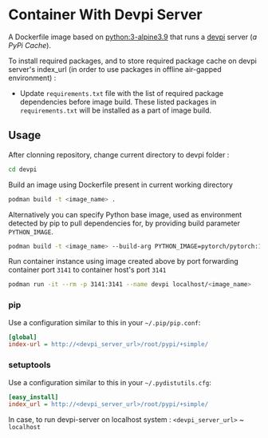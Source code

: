 # Container With Devpi Server

A Dockerfile image based on [python:3-alpine3.9](https://hub.docker.com/layers/library/python/3.9-alpine) that runs
a [devpi](http://doc.devpi.net) server (*a PyPi Cache*).


To install required packages, and to store required package cache on devpi server's index_url (in order to use packages in offline air-gapped environment) : 
- Update `requirements.txt` file with the list of required package dependencies before image build. These listed packages in `requirements.txt` will be installed as a part of image build.

## Usage

After clonning repository, change current directory to devpi folder  : 
```bash
cd devpi
```
Build an image using Dockerfile present in current working directory
```bash
podman build -t <image_name> .
```
Alternatively you can specify Python base image, used as environment detected by pip to pull dependencies for, by providing build parameter `PYTHON_IMAGE`.
```bash
podman build -t <image_name> --build-arg PYTHON_IMAGE=pytorch/pytorch:1.11.0-cuda11.3-cudnn8-runtime .
```

Run container instance using image created above by port forwarding container port `3141` to container host's port `3141` 
```bash
podman run -it --rm -p 3141:3141 --name devpi localhost/<image_name>

```

### pip

Use a configuration similar to this in your `~/.pip/pip.conf`:

```ini
[global]
index-url = http://<devpi_server_url>/root/pypi/+simple/
```

### setuptools

Use a configuration similar to this in your `~/.pydistutils.cfg`:

```ini
[easy_install]
index_url = http://<devpi_server_url>/root/pypi/+simple/
```
In case, to run devpi-server on localhost system :  `<devpi_server_url>` ~ `localhost` 


